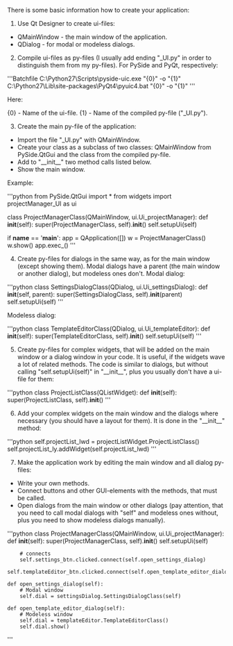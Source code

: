There is some basic information how to create your application:

1. Use Qt Designer to create ui-files:
- QMainWindow - the main window of the application.
- QDialog - for modal or modeless dialogs.


2. Compile ui-files as py-files (I usually add ending "_UI.py" in order to distinguish them from my py-files).
For PySide and PyQt, respectively:

'''Batchfile
C:\Python27\Scripts\pyside-uic.exe "{0}" -o "{1}"
C:\Python27\Lib\site-packages\PyQt4\pyuic4.bat "{0}" -o "{1}"
'''

Here:

{0} - Name of the ui-file.
{1} - Name of the compiled py-file ("_UI.py").


3. Create the main py-file of the application:
-	Import the file "_UI.py" with QMainWindow.
-	Create your class as a subclass of two classes: QMainWindow from PySide.QtGui and the class from the compiled py-file.
-	Add to "\_\_init\_\_" two method calls listed below.
-	Show the main window.

Example:

'''python
from PySide.QtGui import *
from widgets import projectManager_UI as ui

class ProjectManagerClass(QMainWindow, ui.Ui_projectManager):
	def __init__(self):
		super(ProjectManagerClass, self).__init__()
		self.setupUi(self)

if __name__ == '__main__':
	app = QApplication([])
	w = ProjectManagerClass()
	w.show()
	app.exec_()
'''

4. Create py-files for dialogs in the same way, as for the main window (except showing them).
Modal dialogs have a parent (the main window or another dialog), but modeless ones don't.
Modal dialog:

'''python
class SettingsDialogClass(QDialog, ui.Ui_settingsDialog):
	def __init__(self, parent):
		super(SettingsDialogClass, self).__init__(parent)
		self.setupUi(self)
'''

Modeless dialog:

'''python
class TemplateEditorClass(QDialog, ui.Ui_templateEditor):
	def __init__(self):
		super(TemplateEditorClass, self).__init__()
		self.setupUi(self)
'''

5. Create py-files for complex widgets, that will be added on the main window or a dialog window in your code.
It is useful, if the widgets wave a lot of related methods.
The code is similar to dialogs, but without calling "self.setupUi(self)" in "\_\_init\_\_", plus you usually don't have a ui-file for them:

'''python
class ProjectListClass(QListWidget):
	def __init__(self):
		super(ProjectListClass, self).__init__()
'''

6. Add your complex widgets on the main window and the dialogs where necessary (you should have a layout for them).
It is done in the "\_\_init\_\_" method:

'''python
self.projectList_lwd = projectListWidget.ProjectListClass()
self.projectList_ly.addWidget(self.projectList_lwd)
'''

7. Make the application work by editing the main window and all dialog py-files:
-	Write your own methods.
-	Connect buttons and other GUI-elements with the methods, that must be called.
-	Open dialogs from the main window or other dialogs (pay attention, that you need to call modal dialogs with "self" and modeless ones without, plus you need to show modeless dialogs manually).

'''python
class ProjectManagerClass(QMainWindow, ui.Ui_projectManager):
	def __init__(self):
	super(ProjectManagerClass, self).__init__()
		self.setupUi(self)
	
		# connects
		self.settings_btn.clicked.connect(self.open_settings_dialog)
		self.templateEditor_btn.clicked.connect(self.open_template_editor_dialog)
	
	def open_settings_dialog(self):
		# Modal window
		self.dial = settingsDialog.SettingsDialogClass(self)
	
	def open_template_editor_dialog(self):
		# Modeless window
		self.dial = templateEditor.TemplateEditorClass()
		self.dial.show()
'''
